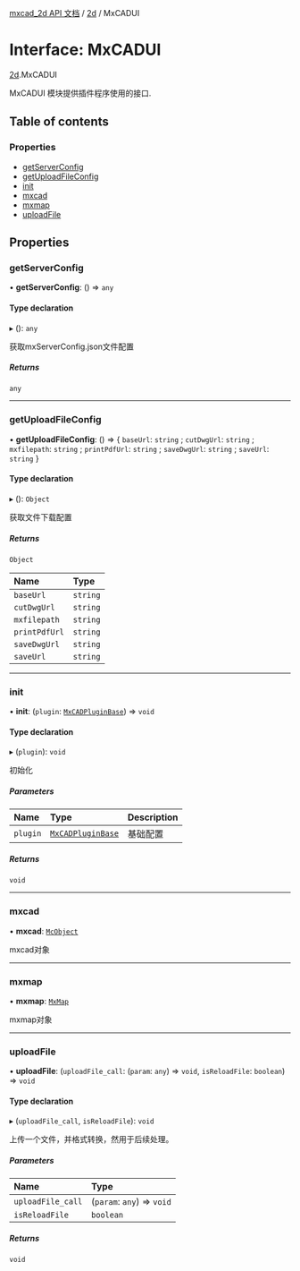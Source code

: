 [mxcad_2d API 文档](../README.md) / [2d](../modules/2d.md) / MxCADUI

# Interface: MxCADUI

[2d](../modules/2d.md).MxCADUI

MxCADUI 模块提供插件程序使用的接口.

## Table of contents

### Properties

- [getServerConfig](2d.MxCADUI.md#getserverconfig)
- [getUploadFileConfig](2d.MxCADUI.md#getuploadfileconfig)
- [init](2d.MxCADUI.md#init)
- [mxcad](2d.MxCADUI.md#mxcad)
- [mxmap](2d.MxCADUI.md#mxmap)
- [uploadFile](2d.MxCADUI.md#uploadfile)

## Properties

### getServerConfig

• **getServerConfig**: () => `any`

#### Type declaration

▸ (): `any`

获取mxServerConfig.json文件配置

##### Returns

`any`

___

### getUploadFileConfig

• **getUploadFileConfig**: () => { `baseUrl`: `string` ; `cutDwgUrl`: `string` ; `mxfilepath`: `string` ; `printPdfUrl`: `string` ; `saveDwgUrl`: `string` ; `saveUrl`: `string`  }

#### Type declaration

▸ (): `Object`

获取文件下载配置

##### Returns

`Object`

| Name | Type |
| :------ | :------ |
| `baseUrl` | `string` |
| `cutDwgUrl` | `string` |
| `mxfilepath` | `string` |
| `printPdfUrl` | `string` |
| `saveDwgUrl` | `string` |
| `saveUrl` | `string` |

___

### init

• **init**: (`plugin`: [`MxCADPluginBase`](../classes/2d.MxCADPluginBase.md)) => `void`

#### Type declaration

▸ (`plugin`): `void`

初始化

##### Parameters

| Name | Type | Description |
| :------ | :------ | :------ |
| `plugin` | [`MxCADPluginBase`](../classes/2d.MxCADPluginBase.md) | 基础配置 |

##### Returns

`void`

___

### mxcad

• **mxcad**: [`McObject`](../classes/2d.McObject.md)

mxcad对象

___

### mxmap

• **mxmap**: [`MxMap`](../classes/mapbox.MxMap.md)

mxmap对象

___

### uploadFile

• **uploadFile**: (`uploadFile_call`: (`param`: `any`) => `void`, `isReloadFile`: `boolean`) => `void`

#### Type declaration

▸ (`uploadFile_call`, `isReloadFile`): `void`

上传一个文件，并格式转换，然用于后续处理。

##### Parameters

| Name | Type |
| :------ | :------ |
| `uploadFile_call` | (`param`: `any`) => `void` |
| `isReloadFile` | `boolean` |

##### Returns

`void`
